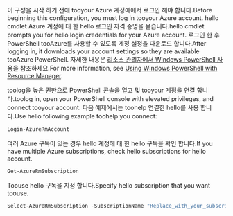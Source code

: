 <span data-ttu-id="30d13-101">이 구성을 시작 하기 전에 tooyour Azure 계정에에서 로그인 해야 합니다.</span><span class="sxs-lookup"><span data-stu-id="30d13-101">Before beginning this configuration, you must log in tooyour Azure account.</span></span> <span data-ttu-id="30d13-102">hello cmdlet Azure 계정에 대 한 hello 로그인 자격 증명을 묻습니다.</span><span class="sxs-lookup"><span data-stu-id="30d13-102">hello cmdlet prompts you for hello login credentials for your Azure account.</span></span> <span data-ttu-id="30d13-103">로그인 한 후 PowerShell tooAzure를 사용할 수 있도록 계정 설정을 다운로드 합니다.</span><span class="sxs-lookup"><span data-stu-id="30d13-103">After logging in, it downloads your account settings so they are available tooAzure PowerShell.</span></span> <span data-ttu-id="30d13-104">자세한 내용은 [리소스 관리자에서 Windows PowerShell 사용](../articles/powershell-azure-resource-manager.md)을 참조하세요.</span><span class="sxs-lookup"><span data-stu-id="30d13-104">For more information, see [Using Windows PowerShell with Resource Manager](../articles/powershell-azure-resource-manager.md).</span></span>

<span data-ttu-id="30d13-105">toolog을 높은 권한으로 PowerShell 콘솔을 열고 및 tooyour 계정을 연결 합니다.</span><span class="sxs-lookup"><span data-stu-id="30d13-105">toolog in, open your PowerShell console with elevated privileges, and connect tooyour account.</span></span> <span data-ttu-id="30d13-106">다음 예제에서는 toohelp 연결한 hello를 사용 합니다.</span><span class="sxs-lookup"><span data-stu-id="30d13-106">Use hello following example toohelp you connect:</span></span>

```powershell
Login-AzureRmAccount
```

<span data-ttu-id="30d13-107">여러 Azure 구독이 있는 경우 hello 계정에 대 한 hello 구독을 확인 합니다.</span><span class="sxs-lookup"><span data-stu-id="30d13-107">If you have multiple Azure subscriptions, check hello subscriptions for hello account.</span></span>

```powershell
Get-AzureRmSubscription
```

<span data-ttu-id="30d13-108">Toouse hello 구독을 지정 합니다.</span><span class="sxs-lookup"><span data-stu-id="30d13-108">Specify hello subscription that you want toouse.</span></span>

```powershell
Select-AzureRmSubscription -SubscriptionName "Replace_with_your_subscription_name"
 ```